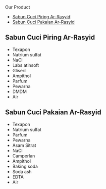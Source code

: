 Our Product
- [Sabun Cuci Piring Ar-Rasyid](#sabun-cuci-piring-ar-rasyid)
- [Sabun Cuci Pakaian Ar-Rasyid](#sabun-cuci-pakaian-ar-rasyid)

## Sabun Cuci Piring Ar-Rasyid
- Texapon
- Natrium sulfat
- NaCl
- Labs atinsoft
- Gliseril
- Ampithol
- Parfum
- Pewarna
- DMDM
- Air

## Sabun Cuci Pakaian Ar-Rasyid
- Texapon
- Natrium sulfat
- Parfum
- Pewarna
- Asam Sitrat
- NaCl
- Camperlan
- Ampithol
- Baking soda
- Soda ash
- EDTA
- Air
